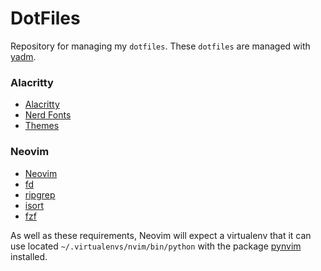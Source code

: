# DotFiles

Repository for managing my `dotfiles`. These `dotfiles` are managed with [yadm](https://github.com/TheLocehiliosan/yadm).

### Alacritty

- [Alacritty](https://github.com/alacritty/alacritty)
- [Nerd Fonts](https://github.com/epk/SF-Mono-Nerd-Font)
- [Themes](https://github.com/alacritty/alacritty-theme)

### Neovim

- [Neovim](https://github.com/neovim/neovim)
- [fd](https://github.com/sharkdp/fd)
- [ripgrep](https://github.com/BurntSushi/ripgrep)
- [isort](https://github.com/pycqa/isort/)
- [fzf](https://github.com/junegunn/fzf)

As well as these requirements, Neovim will expect a virtualenv that it can use located `~/.virtualenvs/nvim/bin/python` with the package [pynvim](https://github.com/neovim/pynvim) installed.
